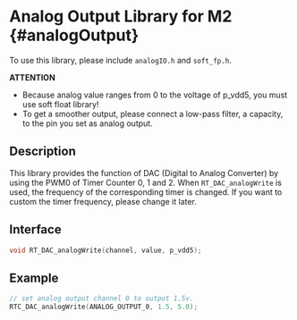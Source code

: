 # Analog Output Library for M2  {#analogOutput}

To use this library, please include `analogIO.h` and `soft_fp.h`.

**ATTENTION**

- Because analog value ranges from 0 to the voltage of p_vdd5, you must use soft float library!
- To get a smoother output, please connect a low-pass filter, a capacity, to the pin you set as analog output.

## Description

This library provides the function of DAC (Digital to Analog Converter) by using the PWM0 of Timer Counter 0, 1 and 2. When ```RT_DAC_analogWrite``` is used, the frequency of the corresponding timer is changed. If you want to custom the timer frequency, please change it later.

## Interface

```C
void RT_DAC_analogWrite(channel, value, p_vdd5);
```

## Example

```C
// set analog output channel 0 to output 1.5v.
RTC_DAC_analogWrite(ANALOG_OUTPUT_0, 1.5, 5.0);
```
